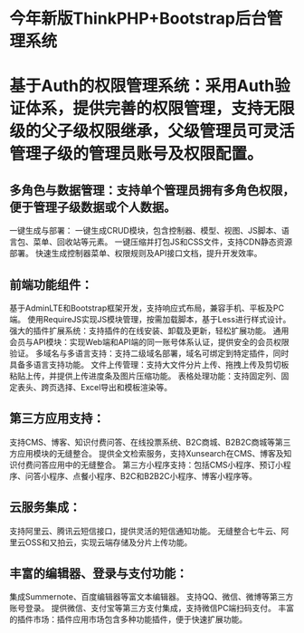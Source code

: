 # 今年新版ThinkPHP+Bootstrap后台管理系统
# 基于Auth的权限管理系统：采用Auth验证体系，提供完善的权限管理，支持无限级的父子级权限继承，父级管理员可灵活管理子级的管理员账号及权限配置。
## 多角色与数据管理：支持单个管理员拥有多角色权限，便于管理子级数据或个人数据。
一键生成与部署：
一键生成CRUD模块，包含控制器、模型、视图、JS脚本、语言包、菜单、回收站等元素。
一键压缩并打包JS和CSS文件，支持CDN静态资源部署。
快速生成控制器菜单、权限规则及API接口文档，提升开发效率。
## 前端功能组件：
基于AdminLTE和Bootstrap框架开发，支持响应式布局，兼容手机、平板及PC端。
使用RequireJS实现JS模块管理，按需加载脚本，基于Less进行样式设计。
强大的插件扩展系统：支持插件的在线安装、卸载及更新，轻松扩展功能。
通用会员与API模块：实现Web端和API端的同一账号体系认证，提供安全的会员权限验证。
多域名与多语言支持：支持二级域名部署，域名可绑定到特定插件，同时具备多语言支持功能。
文件上传管理：支持大文件分片上传、拖拽上传及剪切板粘贴上传，并提供上传进度条及图片压缩功能。
表格处理功能：支持固定列、固定表头、跨页选择、Excel导出和模板渲染等。
## 第三方应用支持：
支持CMS、博客、知识付费问答、在线投票系统、B2C商城、B2B2C商城等第三方应用模块的无缝整合。
提供全文检索服务，支持Xunsearch在CMS、博客及知识付费问答应用中的无缝整合。
第三方小程序支持：包括CMS小程序、预订小程序、问答小程序、点餐小程序、B2C和B2B2C小程序、博客小程序等。
## 云服务集成：
支持阿里云、腾讯云短信接口，提供灵活的短信通知功能。
无缝整合七牛云、阿里云OSS和又拍云，实现云端存储及分片上传功能。
## 丰富的编辑器、登录与支付功能：
集成Summernote、百度编辑器等富文本编辑器。
支持QQ、微信、微博等第三方账号登录。
提供微信、支付宝等第三方支付集成，支持微信PC端扫码支付。
丰富的插件市场：插件应用市场包含多种功能插件，便于快速扩展功能。
